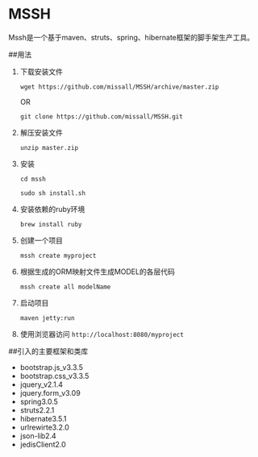 # MSSH
Mssh是一个基于maven、struts、spring、hibernate框架的脚手架生产工具。

##用法
1. 下载安装文件
    
    `wget https://github.com/missall/MSSH/archive/master.zip`
    
    OR
    
    `git clone https://github.com/missall/MSSH.git`
    
2. 解压安装文件
    
    `unzip master.zip`

3. 安装
    
    `cd mssh`

    `sudo sh install.sh`

4. 安装依赖的ruby环境
    
    `brew install ruby`

5. 创建一个项目
    
    `mssh create myproject`

6. 根据生成的ORM映射文件生成MODEL的各层代码
    
    `mssh create all modelName`

7. 启动项目
    
    `maven jetty:run`

8. 使用浏览器访问 `http://localhost:8080/myproject`

##引入的主要框架和类库
* bootstrap.js_v3.3.5
* bootstrap.css_v3.3.5
* jquery_v2.1.4
* jquery.form_v3.09
* spring3.0.5
* struts2.2.1
* hibernate3.5.1
* urlrewirte3.2.0
* json-lib2.4
* jedisClient2.0

